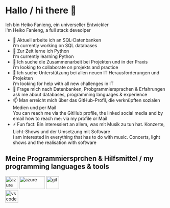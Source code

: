 # Hallo / hi there 👋

Ich bin Heiko Fanieng, ein universeller Entwickler  
i'm Heiko Fanieng, a full stack deveolper

- 🔭 Aktuell arbeite ich an SQL-Datenbanken  
    i’m currently working on SQL databases
- 🌱 Zur Zeit lerne ich Python  
    I’m currently learning Python
- 👯 Ich suche die Zusammenarbeit bei Projekten und in der Praxis  
   i’m looking to collaborate on projekts and practice
- 🤔 Ich suche Unterstützung bei allen neuen IT Herausforderungen und Projekten  
    i’m looking for help with all new challenges in IT
- 💬 Frage mich nach Datenbanken, Probgrammiersprachen & Erfahrungen  
    ask me about databases, programming languages & experience
- 📫 Man erreicht mich über das GitHub-Profil, die verknüpften sozialen Medien und per Mail  
You can reach me via the GitHub profile, the linked social media and by email
    how to reach me: via my profile or Mail
- ⚡ Fun fact: Bin interessiert an allem, was mit Musik zu tun hat. Konzerte, Licht-Shows und der Umsetzung mit Software  
    i am interested in everything that has to do with music. Concerts, light shows and the realisation with software

## Meine Programmiersprchen & Hilfsmittel / my programming languages & tools

   <a  target="_blank" rel="noreferrer"> <img src="https://swimburger.net/media/fbqnp2ie/azure.svg" alt="azure" width="40" height="40"/>
   <a  target="_blank" rel="noreferrer"> <img src="https://upload.wikimedia.org/wikipedia/commons/8/87/Sql_data_base_with_logo.png" alt="azure" width="80" height="40"/>
 <a  target="_blank" rel="noreferrer"> <img src="https://www.vectorlogo.zone/logos/git-scm/git-scm-icon.svg" alt="git" width="40" height="40"/>  
 <a  target="_blank" rel="noreferrer"> <img src="https://upload.wikimedia.org/wikipedia/commons/thumb/9/9a/Visual_Studio_Code_1.35_icon.svg/512px-Visual_Studio_Code_1.35_icon.svg.png" alt="vscode" width="40" height="40"/> </a>
